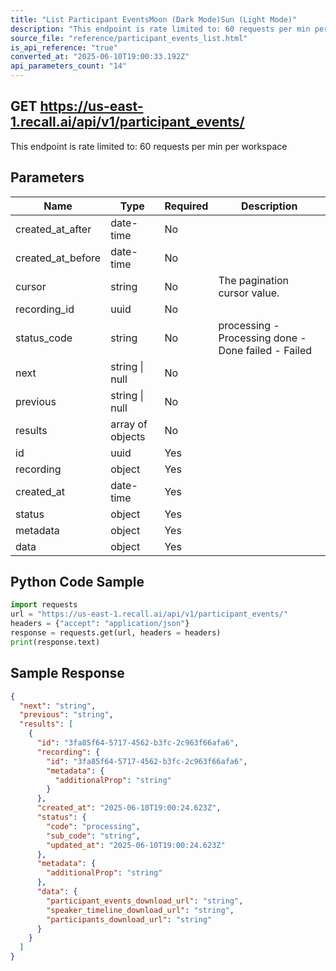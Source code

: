 ```yaml
---
title: "List Participant EventsMoon (Dark Mode)Sun (Light Mode)"
description: "This endpoint is rate limited to: 60 requests per min per workspace"
source_file: "reference/participant_events_list.html"
is_api_reference: "true"
converted_at: "2025-06-10T19:00:33.192Z"
api_parameters_count: "14"
---
```

## GET https://us-east-1.recall.ai/api/v1/participant_events/

This endpoint is rate limited to: 60 requests per min per workspace

## Parameters

| Name | Type | Required | Description |
| --- | --- | --- | --- |
| created_at_after | date-time | No |  |
| created_at_before | date-time | No |  |
| cursor | string | No | The pagination cursor value. |
| recording_id | uuid | No |  |
| status_code | string | No | processing - Processing done - Done failed - Failed |
| next | string \| null | No |  |
| previous | string \| null | No |  |
| results | array of objects | No |  |
| id | uuid | Yes |  |
| recording | object | Yes |  |
| created_at | date-time | Yes |  |
| status | object | Yes |  |
| metadata | object | Yes |  |
| data | object | Yes |  |

## Python Code Sample

```python
import requests
url = "https://us-east-1.recall.ai/api/v1/participant_events/"
headers = {"accept": "application/json"}
response = requests.get(url, headers = headers)
print(response.text)
```

## Sample Response

```json
{
  "next": "string",
  "previous": "string",
  "results": [
    {
      "id": "3fa85f64-5717-4562-b3fc-2c963f66afa6",
      "recording": {
        "id": "3fa85f64-5717-4562-b3fc-2c963f66afa6",
        "metadata": {
          "additionalProp": "string"
        }
      },
      "created_at": "2025-06-10T19:00:24.623Z",
      "status": {
        "code": "processing",
        "sub_code": "string",
        "updated_at": "2025-06-10T19:00:24.623Z"
      },
      "metadata": {
        "additionalProp": "string"
      },
      "data": {
        "participant_events_download_url": "string",
        "speaker_timeline_download_url": "string",
        "participants_download_url": "string"
      }
    }
  ]
}
```
